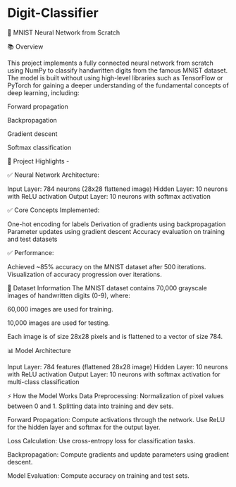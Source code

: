 # Digit-Classifier
🧠 MNIST Neural Network from Scratch


📚 Overview

This project implements a fully connected neural network from scratch using NumPy to classify handwritten digits from the famous MNIST dataset. The model is built without using high-level libraries such as TensorFlow or PyTorch for gaining a deeper understanding of the fundamental concepts of deep learning, including:

Forward propagation

Backpropagation

Gradient descent

Softmax classification

🚀 Project Highlights - 

✅ Neural Network Architecture:

Input Layer: 784 neurons (28x28 flattened image)
Hidden Layer: 10 neurons with ReLU activation
Output Layer: 10 neurons with softmax activation

✅ Core Concepts Implemented:

One-hot encoding for labels
Derivation of gradients using backpropagation
Parameter updates using gradient descent
Accuracy evaluation on training and test datasets

✅ Performance:

Achieved ~85% accuracy on the MNIST dataset after 500 iterations.
Visualization of accuracy progression over iterations.

📝 Dataset Information
The MNIST dataset contains 70,000 grayscale images of handwritten digits (0-9), where:

60,000 images are used for training.

10,000 images are used for testing.

Each image is of size 28x28 pixels and is flattened to a vector of size 784.

📊 Model Architecture

Input Layer: 784 features (flattened 28x28 image)
Hidden Layer: 10 neurons with ReLU activation
Output Layer: 10 neurons with softmax activation for multi-class classification

⚡️ How the Model Works
Data Preprocessing:
Normalization of pixel values between 0 and 1.
Splitting data into training and dev sets.


Forward Propagation:
Compute activations through the network.
Use ReLU for the hidden layer and softmax for the output layer.

Loss Calculation:
Use cross-entropy loss for classification tasks.

Backpropagation:
Compute gradients and update parameters using gradient descent.

Model Evaluation:
Compute accuracy on training and test sets.



